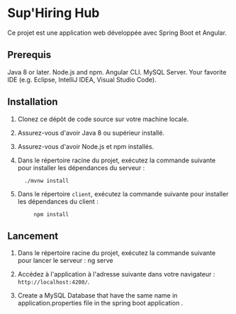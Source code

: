   
  # Sup'Hiring Hub

Ce projet est une application web développée avec Spring Boot et Angular.

## Prerequis

  Java 8 or later.
  Node.js and npm.
  Angular CLI.
  MySQL Server.
  Your favorite IDE (e.g. Eclipse, IntelliJ IDEA, Visual Studio Code).

## Installation

1. Clonez ce dépôt de code source sur votre machine locale.
2. Assurez-vous d'avoir Java 8 ou supérieur installé.
3. Assurez-vous d'avoir Node.js et npm installés.
4. Dans le répertoire racine du projet, exécutez la commande suivante pour installer les dépendances du serveur :
  
         ./mvnw install
 
 
5. Dans le répertoire `client`, exécutez la commande suivante pour installer les dépendances du client :

            npm install


## Lancement

1. Dans le répertoire racine du projet, exécutez la commande suivante pour lancer le serveur :
          ng serve

2. Accédez à l'application à l'adresse suivante dans votre navigateur : `http://localhost:4200/`.

3. Create a MySQL Database that have the same name in application.properties file in the spring boot application .



